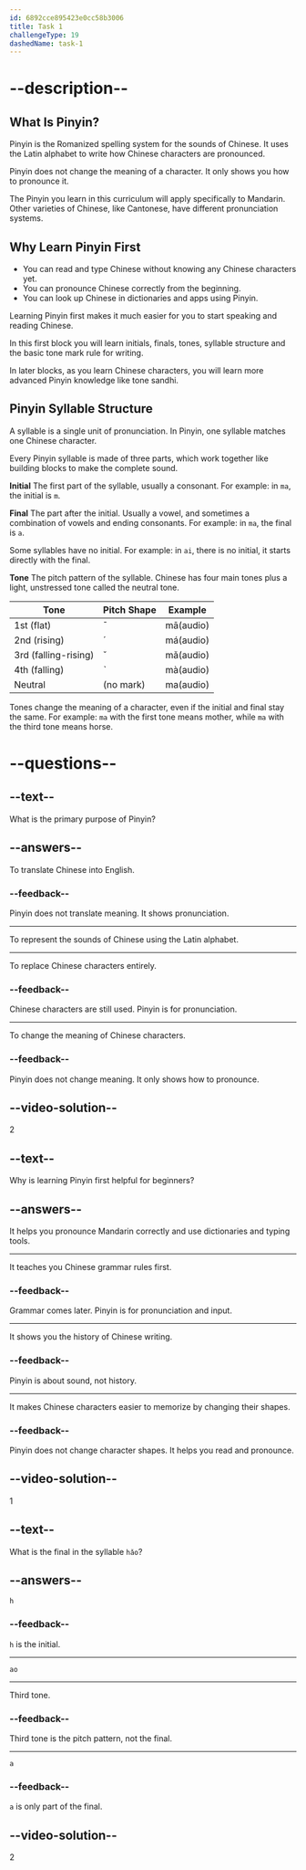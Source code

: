 ```yaml
---
id: 6892cce895423e0cc58b3006
title: Task 1
challengeType: 19
dashedName: task-1
---
```


# --description--

## What Is Pinyin?

Pinyin is the Romanized spelling system for the sounds of Chinese. It uses the Latin alphabet to write how Chinese characters are pronounced.

Pinyin does not change the meaning of a character. It only shows you how to pronounce it.

The Pinyin you learn in this curriculum will apply specifically to Mandarin. Other varieties of Chinese, like Cantonese, have different pronunciation systems.

## Why Learn Pinyin First

- You can read and type Chinese without knowing any Chinese characters yet.
- You can pronounce Chinese correctly from the beginning.  
- You can look up Chinese in dictionaries and apps using Pinyin.

Learning Pinyin first makes it much easier for you to start speaking and reading Chinese.

In this first block you will learn initials, finals, tones, syllable structure and the basic tone mark rule for writing.

In later blocks, as you learn Chinese characters, you will learn more advanced Pinyin knowledge like tone sandhi.

## Pinyin Syllable Structure

A syllable is a single unit of pronunciation. In Pinyin, one syllable matches one Chinese character.

Every Pinyin syllable is made of three parts, which work together like building blocks to make the complete sound.

**Initial**
The first part of the syllable, usually a consonant. For example: in `ma`, the initial is `m`.

**Final**
The part after the initial. Usually a vowel, and sometimes a combination of vowels and ending consonants. For example: in `ma`, the final is `a`.

Some syllables have no initial. For example: in `ai`, there is no initial, it starts directly with the final.

**Tone**
The pitch pattern of the syllable. Chinese has four main tones plus a light, unstressed tone called the neutral tone.

| Tone | Pitch Shape  |Example |
|------|--------------|--------|
| 1st (flat)     | ¯  | mā(audio) |
| 2nd (rising)         | ˊ     | má(audio) |
| 3rd (falling-rising) | ˇ    | mǎ(audio) |
| 4th (falling)        | ˋ     | mà(audio) |
| Neutral              | (no mark) | ma(audio) |

Tones change the meaning of a character, even if the initial and final stay the same. For example: `ma` with the first tone means mother, while `ma` with the third tone means horse.

# --questions--

## --text--

What is the primary purpose of Pinyin?

## --answers--

To translate Chinese into English.

### --feedback--

Pinyin does not translate meaning. It shows pronunciation.

---

To represent the sounds of Chinese using the Latin alphabet.

---

To replace Chinese characters entirely.

### --feedback--

Chinese characters are still used. Pinyin is for pronunciation.

---

To change the meaning of Chinese characters.

### --feedback--

Pinyin does not change meaning. It only shows how to pronounce.

## --video-solution--

2

## --text--

Why is learning Pinyin first helpful for beginners?

## --answers--

It helps you pronounce Mandarin correctly and use dictionaries and typing tools.

---

It teaches you Chinese grammar rules first.

### --feedback--

Grammar comes later. Pinyin is for pronunciation and input.

---

It shows you the history of Chinese writing.

### --feedback--

Pinyin is about sound, not history.

---

It makes Chinese characters easier to memorize by changing their shapes.

### --feedback--

Pinyin does not change character shapes. It helps you read and pronounce.

## --video-solution--

1

## --text--

What is the final in the syllable `hǎo`?

## --answers--

`h`

### --feedback--

`h` is the initial.

---

`ao`

---

Third tone.

### --feedback--

Third tone is the pitch pattern, not the final.

---

`a`

### --feedback--

`a` is only part of the final.

## --video-solution--

2
